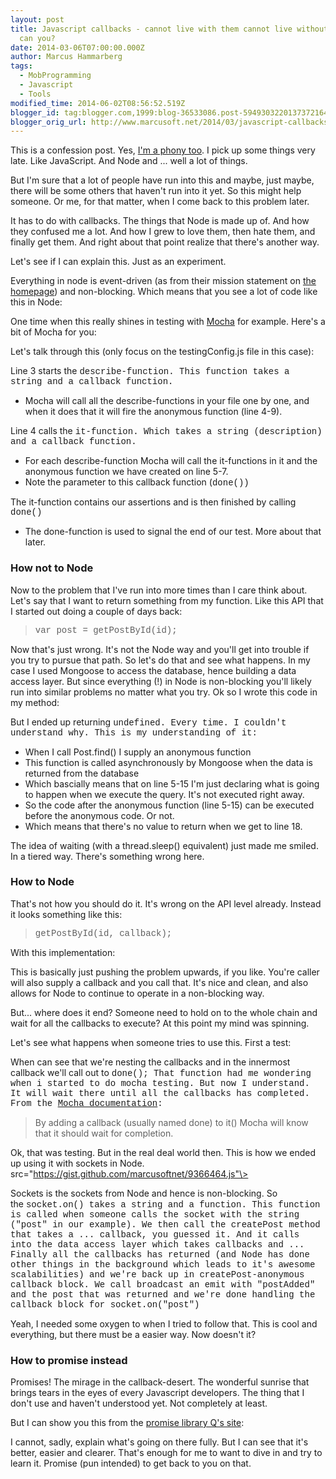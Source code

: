 ```yaml
---
layout: post
title: Javascript callbacks - cannot live with them cannot live without them... or
  can you?
date: 2014-03-06T07:00:00.000Z
author: Marcus Hammarberg
tags:
  - MobProgramming
  - Javascript
  - Tools
modified_time: 2014-06-02T08:56:52.519Z
blogger_id: tag:blogger.com,1999:blog-36533086.post-5949303220137372164
blogger_orig_url: http://www.marcusoft.net/2014/03/javascript-callbacks-cant-live-with.html
---
```





This is a confession post. Yes,
<a href="http://www.hanselman.com/blog/ImAPhonyAreYou.aspx"
target="_blank">I'm a phony too</a>. I pick up some things very late.
Like JavaScript. And Node and ... well a lot of things.

But I'm sure that a lot of people have run into this and maybe, just
maybe, there will be some others that haven't run into it yet. So this
might help someone. Or me, for that matter, when I come back to this
problem later.

It has to do with callbacks. The things that Node is made up of. And how
they confused me a lot. And how I grew to love them, then hate them, and
finally get them. And right about that point realize that there's
another way.

Let's see if I can explain this. Just as an experiment.

Everything in node is event-driven (as from their
mission statement on
<a href="http://nodejs.org/" target="_blank">the homepage</a>) and
non-blocking. Which means that you see a lot of code like this in
Node:

One time when this really shines in testing with
<a href="http://visionmedia.github.io/mocha/" target="_blank">Mocha</a>
for example. Here's a bit of Mocha for you:

Let's talk through this (only focus on the testingConfig.js file in this
case):

Line 3 starts the <span
style="font-family: Courier New, Courier, monospace;">describe-function.
This function takes a string and a callback function.

- Mocha will call all the describe-functions in your file one by one,
    and when it does that it will fire the anonymous function (line
    4-9).

Line 4 calls the <span
style="font-family: Courier New, Courier, monospace;">it-function.
Which takes a string (description) and a callback function.

- For each describe-function Mocha will call the it-functions in it
    and the anonymous function we have created on line 5-7.
- Note the parameter to this callback function (<span
    style="font-family: 'Courier New', Courier, monospace;">done())

The it-function contains our assertions and is then finished by calling
<span
style="font-family: Courier New, Courier, monospace;">done()

- <span style="font-family: inherit;">The done-function is used to
    signal the end of our test. More about that later.

### How not to Node

Now to the problem that I've run into more times than I care think
about. Let's say that I want to return something from my function. Like
this API that I started out doing a couple of days back:

> <span style="font-family: Courier New, Courier, monospace;">var post =
> getPostById(id);

Now that's just wrong. It's not the Node way and you'll get into trouble
if you try to pursue that path. So let's do that and see what happens.
In my case I used Mongoose to access the database, hence building a data
access layer. But since everything (!) in Node is non-blocking you'll
likely run into similar problems no matter what you try.
Ok so I wrote this code in my method:

But I ended up returning <span
style="font-family: Courier New, Courier, monospace;">undefined.
Every time. I couldn't understand why.
This is my understanding of it:

- When I call Post.find() I supply an anonymous function
- This function is called asynchronously by Mongoose when the data is
    returned from the database
- Which bascially means that on line 5-15 I'm just declaring what is
    going to happen when we execute the query. It's not executed right
    away.
- So the code after the anonymous function (line 5-15) can be executed
    before the anonymous code. Or not.
- Which means that there's no value to return when we get to line 18.

The idea of waiting (with a thread.sleep() equivalent) just made me
smiled. In a tiered way. There's something wrong here.

### How to Node

That's not how you should do it. It's wrong on the API level already.
Instead it looks something like this:

<div style="text-align: left;">

> <span
> style="font-family: 'Courier New', Courier, monospace;">getPostById(id,
> callback);

<div style="text-align: left;">

With this implementation:

This is basically just pushing the problem upwards, if you like. You're
caller will also supply a callback and you call that. It's nice and
clean, and also allows for Node to continue to operate in a non-blocking
way.

<div style="text-align: left;">

<div style="text-align: left;">

But... where does it end? Someone need to hold on to the whole chain and
wait for all the callbacks to execute? At this point my mind was
spinning.

Let's see what happens when someone tries to use this. First a test:

<div style="text-align: left;">

When can see that we're nesting the callbacks and in the innermost
callback we'll call out to <span
style="font-family: Courier New, Courier, monospace;">done();
That function had me wondering when i started to do mocha testing. But
now I understand. It will wait there until all the callbacks has
completed. From the
<a href="http://visionmedia.github.io/mocha/" target="_blank">Mocha
documentation</a>:

> By adding a callback (usually named done) to it() Mocha will know that
> it should wait for completion.

Ok, that was testing. But in the real deal world then. This is how we
ended up using it with sockets in Node.
src="https://gist.github.com/marcusoftnet/9366464.js"\>

Sockets is the sockets from Node and hence is non-blocking. So the <span
style="font-family: Courier New, Courier, monospace;">socket.on()
takes a string and a function. This function is called when someone
calls the socket with the string ("post" in our example). We then call
the <span
style="font-family: Courier New, Courier, monospace;">createPost
method that takes a ... callback, you guessed it. And it calls into the
data access layer which takes callbacks and ...
Finally all the callbacks has returned (and Node has done other things
in the background which leads to it's awesome scalabilities) and we're
back up in <span
style="font-family: Courier New, Courier, monospace;">createPost-anonymous
callback block. We call broadcast an emit with "postAdded" and the post
that was returned and we're done handling the callback block for <span
style="font-family: Courier New, Courier, monospace;">socket.on("post")

Yeah, I needed some oxygen to when I tried to follow that. This is cool
and everything, but there must be a easier way. Now doesn't it?

### How to promise instead

Promises! The mirage in the callback-desert. The wonderful sunrise that
brings tears in the eyes of every Javascript developers. The thing that
I don't use and haven't understood yet. Not completely at least.

But I can show you this from the
<a href="https://github.com/kriskowal/q" target="_blank">promise library
Q's site</a>:

I cannot, sadly, explain what's going on there fully. But I can see that
it's better, easier and clearer.
That's enough for me to want to dive in and try to learn it. Promise
(pun intended) to get back to you on that.
